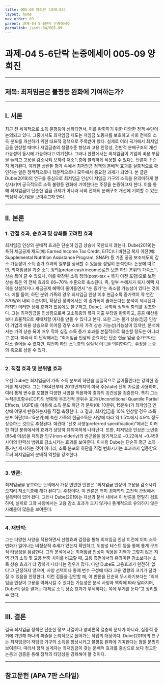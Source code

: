```yaml
---
title: 005-09 양희진 (과제-04)
layout: home
nav_order: 09
parent: 과제-04 5-6단락 논증에세이
permalink: /asmt-04/005-09
---
```


# 과제-04 5-6단락 논증에세이 005-09 양희진 

---

## 제목: 최저임금은 불평등 완화에 기여하는가?

---

## I. 서론

최근 전 세계적으로 소득 불평등이 심화되면서, 이를 완화하기 위한 다양한 정책 수단이 논의되고 있다. 그중에서도 최저임금 제도는 저임금 노동자를 보호하고 사회 전체의 소득 분포를 개선하기 위한 대표적 정책으로 주목받아 왔다. 실제로 여러 국가에서 최저임금을 인상할 때마다 저임금층의 생활수준 향상과 고용 안정성, 전반적 분배구조의 개선 가능성이 동시에 가능하다고 여겨진다. 그러나 한편에서는 최저임금이 기업의 비용 부담을 늘리고 고용을 감소시켜 오히려 저소득층에 불리하게 작용할 수 있다는 반론이 꾸준히 제기된다. 이러한 상반된 평가 속에서 최저임금 정책의 분배적 효과를 실증적으로 확인하는 일은 정책적으로나 학문적으로나 모두에서 중요한 과제가 되었다. 본 글은 Dube(2019)의 연구를 중심으로 최저임금 인상이 저임금 가구의 소득을 유의미하게 향상시키며 궁극적으로 소득 불평등 완화에 기여한다는 주장을 논증하고자 한다. 이를 통해 최저임금이 단순한 임금 규제가 아니라 사회 전체의 분배구조 개선에 기여할 수 있는 핵심적 수단임을 보여주고자 한다.

---

## II. 본론

### 1. 간접 효과, 순효과 및 상쇄를 고려한 효과

최저임금 인상의 분배적 효과은 단순히 임금 상승에 국한되지 않는다. Dube(2019)는 특히 세금공제 제도(예: Earned Income Tax Credit, EITC)나 비현금 복지 이전(예: Supplemental Nutrition Assistance Program, SNAP) 등 기존 공공 보조제도의 감소 가능성이 소득 증가 효과의 일부를 상쇄할 수 있음을 정밀히 분석한다. 논문에 따르면, 최저임금을 기준 소득 정의(pretax cash income)로만 보면 하단 분위의 가족소득 상승 폭이 클 수 있으나, 이를 확장된 소득 정의(post-tax + 복지 이전 포함)으로 보면 상승 폭은 약 전체 효과의 66~70% 수준으로 축소된다. 즉, 일부 수혜자가 복지 혜택 자격을 상실하거나 세금공제 혜택이 줄어들면서 “순 증가”는 축소될 가능성이 있다는 것이다. 예를 들어, 하단 분위 가족의 경우 최저임금 인상 이후 현금소득 증가액이 약 연간 370달러 내외 수준이며, 확장된 정의에서는 이 증가폭이 줄어든다는 분석이 제시된다. 하지만 이러한 상쇄 효과가 있음에도 불구하고, Dube는 사회적·정책적 함의를 강조한다. 그는 최저임금을 인상함으로써 고소득층의 복지 지출 부담을 완화하고, 공공 예산을 보다 효율적으로 재배치할 여지를 만들 수 있다고 본다. 또한 그는 물가 상승(임금 인상이 기업의 비용 상승으로 이어질 경우 소비자 가격 상승 가능성)가능성이 있지만, 분석에서는 가격 상승 폭이 매우 작아 실질 소득 증가 효과를 본질적으로 훼손할 정도는 아니라고 본다. 따라서 이 단락에서는 “최저임금 인상의 순효과는 단순 현금 임금 증가보다는 다소 줄어들 수 있지만, 여전히 하단 소득층의 실질적 이득을 의미한다”는 주장을 논증의 축으로 삼을 수 있다.

---

### 2. 직접 효과 및 분위별 효과

우선 Dube는 최저임금이 가족 소득 분포의 하단을 실질적으로 끌어올린다는 강력한 증거를 제시한다. 그는 1984년부터 2013년까지의 미국 주(state) 단위 자료를 사용하며, 여러 통제 변수를 포함한 다양한 사양을 적용하여 결과의 강건성을 검증한다. 특히 그는 누적분포함수(CDF)의 변화와 무조건적 분위수 효과(Unconditional Quantile Partial Effects, UQPE)를 이용해 소득 분포 하단 각 분위(예: 10분위, 15분위)가 최저임금 인상에 어떻게 반응하는지를 직접 측정한다. 그 결과, 최저임금을 10% 인상할 경우 소득 분포 하단(10~15분위)에 속한 가족의 현금소득은 사양에 따라 약 1.5%에서 4.9% 정도 상승하는 것으로 추정된다. 예컨대 “선호 사양(preferred specification)”에서는 이러한 하단 분위에서의 효과가 상당히 유의미하게 나타난다. 또한, 최저임금 인상은 노년층(65세 이상)을 제외한 인구(non-elderly)의 빈곤율을 장기적으로 −0.22에서 −0.459 사이의 탄력성 범위로 감소시키는 효과를 보여준다. 이처럼 Dube는 단순히 평균 소득 증가만 제시하는 것이 아니라, 소득 분포의 하단을 직접 변화시키는 효과까지 입증함으로써 최저임금의 분배적 역할을 강조한다.

---

### 3. 반론: 

최저임금을 옹호하는 논의에서 가장 빈번한 반론은 “최저임금 인상이 고용을 감소시켜 오히려 저소득층에 해가 된다”는 주장이다. 이 반론은 특히 경제학의 고전적 관점에서 설득력이 있어 왔다. 그러나 Dube(2019)는 자신의 분석 내에서 이 반론을 면밀히 검토하며, 실제로 그의 사양에서는 고용 감소 효과가 크지 않거나 통계적으로 유의하지 않은 사례들이 많음을 보여준다.

---

### 4. 재반박: 

그는 다양한 사양을 적용하면서 선행효과 검정을 통해 최저임금 인상 이전에 이미 소득 변화가 일어나는 비정상적 추세가 있는지 확인하고, 위양성 테스트 등을 통해 통계 구조적 타당성을 점검한다. 그의 분석에서는 최저임금 인상이 적용된 지역과 그렇지 않은 지역 간의 소득 및 고용 변화 차이를 비교할 때, 고용 측면에서의 유의미한 감소보다는 소득 상승 효과가 더 강하게 나타나는 경우가 많다. 다만 Dube도 고용효과가 완전히 ‘없다’고 단정하지 않으며, 사양 선택이나 통제 변수 구성에 따라 고용 영향의 크기가 달라질 수 있음을 인정한다. 이런 점들을 감안할 때, 이 반론을 단순히 무시하기보다는 “최저임금 인상이 고용을 악화시킬 수 있다는 가능성은 분석 사양과 맥락에 따라 달라지며, Dube의 실증 결과는 대체로 소득 상승 효과가 우세하다는 쪽에 무게를 둔다”고 정리할 수 있다.

---

## III. 결론 

결국 최저임금 정책은 단순한 정보 나열이나 양비론적 절충의 문제가 아니라, 실증적 증거에 기반해 하나의 퍼즐을 논리적으로 풀어가는 작업의 대상이다. Dube(2019)의 연구는 최저임금이 저임금 가구의 소득을 향상시키고 불평등 완화에 기여한다는 점을 분명히 보여준다. 따라서 정책 설계자는 최저임금이 갖는 분배적 효과를 중심으로 보다 정교한 논증과 검증을 통해 정책의 타당성을 강화해야 할 것이다.

---

## 참고문헌 (APA 7판 스타일)
